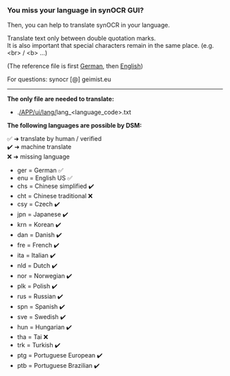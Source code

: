 ### You miss your language in synOCR GUI? 

Then, you can help to translate synOCR in your language.  

Translate text only between double quotation marks.  
It is also important that special characters remain in the same place. (e.g. \<br\> / \<b\> …)
  
(The reference file is first [German](https://git.geimist.eu/geimist/synOCR/src/branch/master/APP/ui/lang/lang_ger.txt), then [English](https://git.geimist.eu/geimist/synOCR/src/branch/master/APP/ui/lang/lang_enu.txt))

For questions: synocr [@] geimist.eu

-----

**The only file are needed to translate:**

- .[/APP/ui/lang/](https://git.geimist.eu/geimist/synOCR/src/branch/master/APP/ui/lang)lang_\<language\_code\>.txt
  
**The following languages are possible by DSM:**

✅  ➜ translate by human / verified   
✔️  ➜ machine translate   
❌  ➜ missing language   

- ger = German ✅
- enu = English US ✅
- chs = Chinese simplified ✔️
- cht = Chinese traditional ❌
- csy = Czech ✔️
- jpn = Japanese ✔️
- krn = Korean ✔️
- dan = Danish ✔️
- fre = French ✔️
- ita = Italian ✔️
- nld = Dutch ✔️
- nor = Norwegian ✔️
- plk = Polish ✔️
- rus = Russian ✔️
- spn = Spanish ✔️
- sve = Swedish ✔️
- hun = Hungarian ✔️
- tha = Tai ❌
- trk = Turkish ✔️
- ptg = Portuguese European ✔️
- ptb = Portuguese Brazilian ✔️
